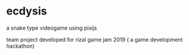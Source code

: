 
# ecdysis
a snake type videogame using pixijs

team project developed for rizal game jam 2019 ( a game development hackathon)
